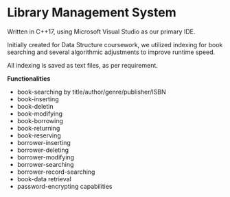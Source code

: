 # Library Management System

Written in C++17, using Microsoft Visual Studio as our primary IDE.

Initially created for Data Structure coursework, we utilized indexing for book searching and several algorithmic adjustments to improve runtime speed.

All indexing is saved as text files, as per requirement.

**Functionalities**
+ book-searching by title/author/genre/publisher/ISBN
+ book-inserting
+ book-deletin
+ book-modifying
+ book-borrowing
+ book-returning
+ book-reserving
+ borrower-inserting
+ borrower-deleting
+ borrower-modifying
+ borrower-searching
+ borrower-record-searching
+ book-data retrieval
+ password-encrypting capabilities
